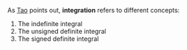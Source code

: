 As [Tao](https://www.math.ucla.edu/~tao/preprints/forms.pdf) points out, **integration** refers to different concepts:

1. The indefinite integral
2. The unsigned definite integral
3. The signed definite integral